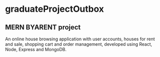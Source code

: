 # graduateProjectOutbox

## MERN BYARENT project

An online house browsing application with user accounts, houses for rent and sale, shopping cart and order management, developed using React, Node, Express and MongoDB.
